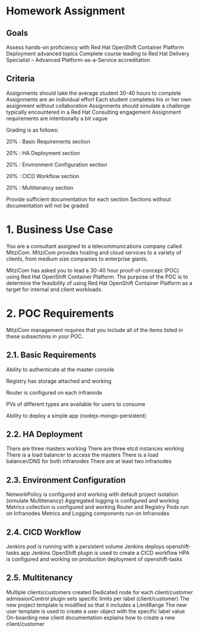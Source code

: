 # Homework Assignment
## Goals
Assess hands-on proficiency with Red Hat OpenShift Container Platform Deployment advanced topics
Complete course leading to Red Hat Delivery Specialist – Advanced Platform-as-a-Service accreditation

## Criteria
Assignments should take the average student 30-40 hours to complete
Assignments are an individual effort
Each student completes his or her own assignment without collaboration
Assignments should simulate a challenge typically encountered in a Red Hat Consulting engagement
Assignment requirements are intentionally a bit vague

Grading is as follows:

 20% : Basic Requirements section
 
 20% : HA Deployment section
 
 20% : Environment Configuration section
 
 20% : CICD Workflow section
 
 20% : Multitenancy section

Provide sufficient documentation for each section
Sections without documentation will not be graded

# 1. Business Use Case
You are a consultant assigned to a telecommunications company called MitziCom. MitziCom provides hosting and cloud services to a variety of clients, from medium size companies to enterprise giants.

MitziCom has asked you to lead a 30-40 hour proof-of-concept (POC) using Red Hat OpenShift Container Platform. The purpose of the POC is to determine the feasibility of using Red Hat OpenShift Container Platform as a target for internal and client workloads.

# 2. POC Requirements
MitziCom management requires that you include all of the items listed in these subsections in your POC.

## 2.1. Basic Requirements
Ability to authenticate at the master console

Registry has storage attached and working

Router is configured on each infranode

PVs of different types are available for users to consume

Ability to deploy a simple app (nodejs-mongo-persistent)

## 2.2. HA Deployment
There are three masters working
There are three etcd instances working
There is a load balancer to access the masters
There is a load balancer/DNS for both infranodes
There are at least two infranodes

## 2.3. Environment Configuration
NetworkPolicy is configured and working with default project isolation (simulate Multitenancy)
Aggregated logging is configured and working
Metrics collection is configured and working
Router and Registry Pods run on Infranodes
Metrics and Logging components run on Infranodes

## 2.4. CICD Workflow
Jenkins pod is running with a persistent volume
Jenkins deploys openshift-tasks app
Jenkins OpenShift plugin is used to create a CICD workflow
HPA is configured and working on production deployment of openshift-tasks

## 2.5. Multitenancy
Multiple clients/customers created
Dedicated node for each client/customer
admissionControl plugin sets specific limits per label (client/customer)
The new project template is modified so that it includes a LimitRange
The new user template is used to create a user object with the specific label value
On-boarding new client documentation explains how to create a new client/customer
